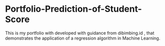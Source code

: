 # Portfolio-Prediction-of-Student-Score
This is my portfolio with developed with guidance from dibimbing.id , that demonstrates the application of a regression algorithm in Machine Learning.
